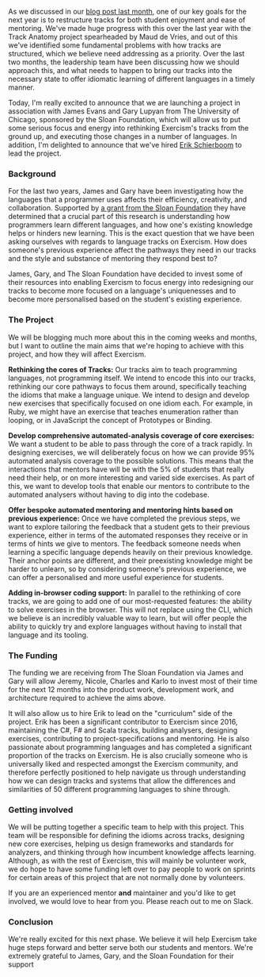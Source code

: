 As we discussed in our [blog post last month](https://exercism.io/blog/whats-next-for-exercism-aug-2019), one of our key goals for the next year is to restructure tracks for both student enjoyment and ease of mentoring. We've made huge progress with this over the last year with the Track Anatomy project spearheaded by Maud de Vries, and out of this we've identified some fundamental problems with how tracks are structured, which we believe need addressing as a priority. Over the last two months, the leadership team have been discussing how we should approach this, and what needs to happen to bring our tracks into the necessary state to offer idiomatic learning of different languages in a timely manner.

Today, I'm really excited to announce that we are launching a project in association with James Evans and Gary Lupyan from The University of Chicago, sponsored by the Sloan Foundation, which will allow us to put some serious focus and energy into rethinking Exercism's tracks from the ground up, and executing those changes in a number of languages. In addition, I'm delighted to announce that we've hired [Erik Schierboom](https://www.erikschierboom.com/about/) to lead the project.

### Background

For the last two years, James and Gary have been investigating how the languages that a programmer uses affects their efficiency, creativity, and collaboration. Supported by [a grant from the Sloan Foundation](https://sloan.org/grant-detail/8001) they have determined that a crucial part of this research is understanding how programmers learn different languages, and how one's existing knowledge helps or hinders new learning. This is the exact question that we have been asking ourselves with regards to language tracks on Exercism. How does someone's previous experience affect the pathways they need in our tracks and the style and substance of mentoring they respond best to?

James, Gary, and The Sloan Foundation have decided to invest some of their resources into enabling Exercism to focus energy into redesigning our tracks to become more focused on a language's uniquenesses and to become more personalised based on the student's existing experience.

### The Project

We will be blogging much more about this in the coming weeks and months, but I want to outline the main aims that we're hoping to achieve with this project, and how they will affect Exercism.

**Rethinking the cores of Tracks:** Our tracks aim to teach programming languages, not programming itself. We intend to encode this into our tracks, rethinking our core pathways to focus them around, specifically teaching the idioms that make a language unique. We intend to design and develop new exercises that specifically focused on one idiom each. For example, in Ruby, we might have an exercise that teaches enumeration rather than looping, or in JavaScript the concept of Prototypes or Binding.

**Develop comprehensive automated-analysis coverage of core exercises:** We want a student to be able to pass through the core of a track rapidly. In designing exercises, we will deliberately focus on how we can provide 95% automated analysis coverage to the possible solutions. This means that the interactions that mentors have will be with the 5% of students that really need their help, or on more interesting and varied side exercises. As part of this, we want to develop tools that enable our mentors to contribute to the automated analysers without having to dig into the codebase.

**Offer bespoke automated mentoring and mentoring hints based on previous experience:** Once we have completed the previous steps, we want to explore tailoring the feedback that a student gets to their previous experience, either in terms of the automated responses they receive or in terms of hints we give to mentors. The feedback someone needs when learning a specific language depends heavily on their previous knowledge. Their anchor points are different, and their preexisting knowledge might be harder to unlearn, so by considering someone's previous experience, we can offer a personalised and more useful experience for students.

**Adding in-browser coding support:** In parallel to the rethinking of core tracks, we are going to add one of our most-requested features: the ability to solve exercises in the browser. This will not replace using the CLI, which we believe is an incredibly valuable way to learn, but will offer people the ability to quickly try and explore languages without having to install that language and its tooling.

### The Funding

The funding we are receiving from The Sloan Foundation via James and Gary will allow Jeremy, Nicole, Charles and Karlo to invest most of their time for the next 12 months into the product work, development work, and architecture required to achieve the aims above.

It will also allow us to hire Erik to lead on the "curriculum" side of the project. Erik has been a significant contributor to Exercism since 2016, maintaining the C#, F# and Scala tracks, building analysers, designing exercises, contributing to project-specifications and mentoring. He is also passionate about programming languages and has completed a significant proportion of the tracks on Exercism. He is also crucially someone who is universally liked and respected amongst the Exercism community, and therefore perfectly positioned to help navigate us through understanding how we can design tracks and systems that allow the differences and similarities of 50 different programming languages to shine through.

### Getting involved

We will be putting together a specific team to help with this project. This team will be responsible for defining the idioms across tracks, designing new core exercises, helping us design frameworks and standards for analyzers, and thinking through how incumbent knowledge affects learning.  Although, as with the rest of Exercism, this will mainly be volunteer work, we do hope to have some funding left over to pay people to work on sprints for certain areas of this project that are not normally done by volunteers.

If you are an experienced mentor **and** maintainer and you'd like to get involved, we would love to hear from you. Please reach out to me on Slack.

### Conclusion

We're really excited for this next phase. We believe it will help Exercism take huge steps forward and better serve both our students and mentors. We're extremely grateful to James, Gary, and the Sloan Foundation for their support

